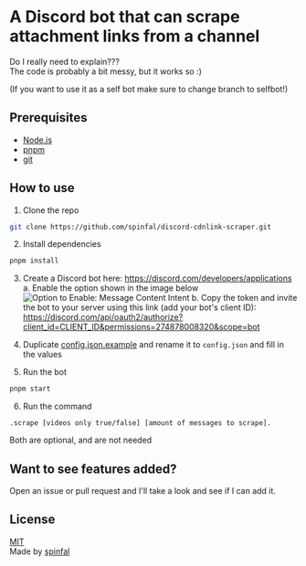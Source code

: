 # A Discord bot that can scrape attachment links from a channel
Do I really need to explain???\
The code is probably a bit messy, but it works so :)

(If you want to use it as a self bot make sure to change branch to selfbot!)

## Prerequisites
- [Node.js](https://nodejs.org/en/)
- [pnpm](https://pnpm.io/installation)
- [git](https://git-scm.com/downloads)

## How to use
1. Clone the repo
```bash
git clone https://github.com/spinfal/discord-cdnlink-scraper.git
```
2. Install dependencies
```bash
pnpm install
```
3. Create a Discord bot here: https://discord.com/developers/applications \
  a. Enable the option shown in the image below\
  ![Option to Enable: Message Content Intent](https://cdn.spin.rip/r/firefox_3037402965.png)
  b. Copy the token and invite the bot to your server using this link (add your bot's client ID): https://discord.com/api/oauth2/authorize?client_id=CLIENT_ID&permissions=274878008320&scope=bot
  
4. Duplicate [config.json.example](config.json.example) and rename it to `config.json` and fill in the values
5. Run the bot
```bash
pnpm start
```
6. Run the command
```
.scrape [videos only true/false] [amount of messages to scrape].
```
Both are optional, and are not needed

## Want to see features added?
Open an issue or pull request and I'll take a look and see if I can add it.

## License
[MIT](LICENSE)\
Made by [spinfal](https://out.spin.rip/home)
